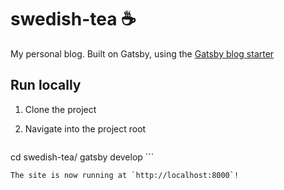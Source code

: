 # swedish-tea ☕

My personal blog. Built on Gatsby, using the [Gatsby blog starter](https://github.com/gatsbyjs/gatsby-starter-blog)



## Run locally

1.  Clone the project

1.  Navigate into the project root

    ```shell
cd swedish-tea/
gatsby develop
    ```
    
    The site is now running at `http://localhost:8000`!


